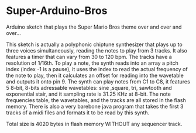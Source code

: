 Super-Arduino-Bros
==================

Arduino sketch that plays the Super Mario Bros theme over and over and over...

This sketch is actually a polyphonic chiptune synthesizer that plays up to three voices simultaneously, reading the notes to play from 3 tracks. It also features a timer that can vary from 30 to 120 bpm. The tracks have a resolution of 1/16th. To play a note, the synth reads into an array a pitch index (index -1 is a pause), it uses the index to read the actual frequency of the note to play, then it calculates an offset for reading into the wavetable and outputs it onto pin 9. The synth can play notes from C1 to C8, it features 5 8-bit, 8-bits adressable wavetables: sine ,square, tri, sawtooth and exponential stair, and it sampling rate is 31.25 KHz at 8-bit. The note frequencies table, the wavetables, and the tracks are all stored in the flash memory. There is also a very barebone java program that takes the first 3 tracks of a midi files and formats it to be read by this synth.

Total size is 4020 bytes in flash memory WITHOUT any sequencer track.